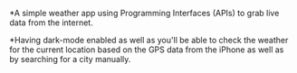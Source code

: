 *A simple weather app using Programming Interfaces (APIs) to grab live data from the internet.

*Having dark-mode enabled as well as you'll be able to check the weather for the current location based on the GPS data from the iPhone as well as by searching for a city manually. 
